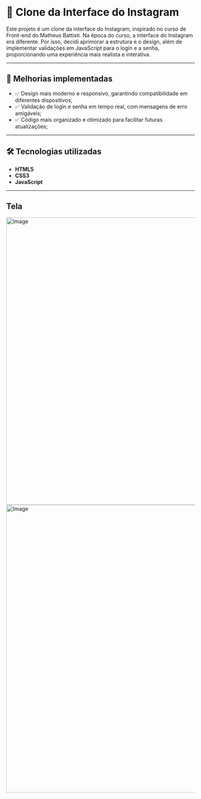 # 🚀 Clone da Interface do Instagram

Este projeto é um clone da interface do Instagram, inspirado no curso de Front-end do Matheus Battisti.
Na época do curso, a interface do Instagram era diferente. Por isso, decidi aprimorar a estrutura e o design, além de implementar validações em JavaScript para o login e a senha, proporcionando uma experiência mais realista e interativa.

---

## 🔧 Melhorias implementadas

- ✅ Design mais moderno e responsivo, garantindo compatibilidade em diferentes dispositivos;
- ✅ Validação de login e senha em tempo real, com mensagens de erro amigáveis;
- ✅ Código mais organizado e otimizado para facilitar futuras atualizações;

---

## 🛠 Tecnologias utilizadas

- **HTML5**
- **CSS3**
- **JavaScript**

---

## Tela

<img width="1365" height="766" alt="Image" src="https://github.com/user-attachments/assets/b63e8a62-b7e1-4be0-aab2-4bdef617913f" />

<img width="1365" height="767" alt="Image" src="https://github.com/user-attachments/assets/1bf14fc8-67f0-413f-9a08-6f1f3eccc98b" />
